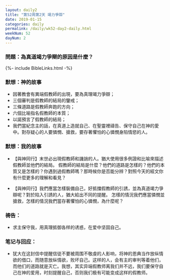 ```yaml
---
layout: daily2
title: "第52周第2天 竭力爭辯"
date: 2019-01-15
categories: daily
permalink: /daily/wk52-day2-daily.html
weekNum: 52
dayNum: 2
---
```


### 問題：為真道竭力爭辯的原因是什麼？

{%- include BibleLinks.html -%}

### 默想：神的故事 
+ 因著教會有異端假教師的出現，要為真理竭力爭辯；
+ 三個審判是假教師的結局的鑒戒；
+ 三條道路是假教師奔跑的方向；
+ 六個比喻指名假教師的本質；
+ 以諾預言了假教師的結局；
+ 我們當紀念主的話，在真道上造就自己、在聖靈裡禱告、保守自己在神的愛中。對存疑心的人要憐憫、搶救，要存著懼怕的心憐憫身陷情慾的人。

### 默想：我的故事
+ 【與神同行】末世必出現假教師和譏誚的人。猶大使用很多例證和比喻來描述假教師並他們的結局。
假教師的結局是什麼？他們的道路是怎樣的？他們的本質又是怎樣的？你遇到過假教師嗎？那時候你是否能分辨？對照今天的經文你有什麼更多的理解和看見？

+ 【與神同行】我們應當怎樣裝備自己，好抵擋假教師的引誘，並為真道竭力爭辯呢？對於陷入引誘的人，猶大給出不同的提醒。
怎樣的情況我們應當憐憫並搶救，怎樣的情況我們當存著懼怕的心憐憫，為什麼呢？

### 祷告：

+ 求主保守我，用真理抵御各样的诱惑，在爱中坚固自己。

### 笔记与回应：

+ 犹大在这封信中提醒信徒不要被周围不敬虔的人影响，将神的恩典当作放纵情欲的借口，而随意放纵情欲，败坏自己。这样的人，会有主的审判等着他们，而他们的道路就是灭亡。我想，其实异端假教师离我们并不远，我们要保守自己在神的爱用，时刻提醒自己，否则我们极有可能变成这样的假教师。